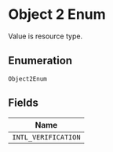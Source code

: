 
# Object 2 Enum

Value is resource type.

## Enumeration

`Object2Enum`

## Fields

| Name |
|  --- |
| `INTL_VERIFICATION` |

